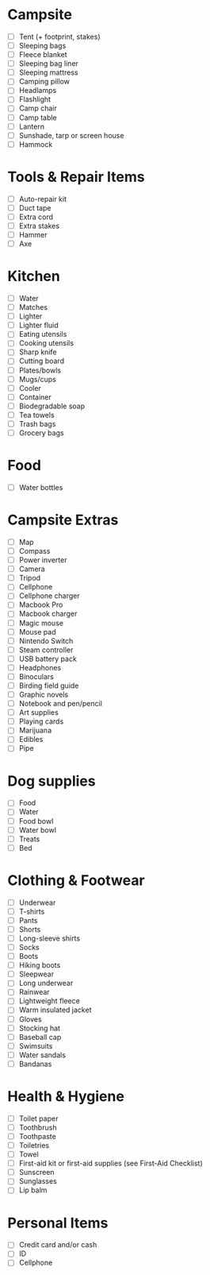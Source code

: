 # Campsite
- [ ] Tent (+ footprint, stakes)
- [ ] Sleeping bags
- [ ] Fleece blanket
- [ ] Sleeping bag liner
- [ ] Sleeping mattress
- [ ] Camping pillow
- [ ] Headlamps
- [ ] Flashlight
- [ ] Camp chair
- [ ] Camp table
- [ ] Lantern
- [ ] Sunshade, tarp or screen house
- [ ] Hammock

# Tools & Repair Items
- [ ] Auto-repair kit
- [ ] Duct tape
- [ ] Extra cord
- [ ] Extra stakes
- [ ] Hammer
- [ ] Axe

# Kitchen
- [ ] Water
- [ ] Matches
- [ ] Lighter
- [ ] Lighter fluid
- [ ] Eating utensils
- [ ] Cooking utensils
- [ ] Sharp knife
- [ ] Cutting board
- [ ] Plates/bowls
- [ ] Mugs/cups
- [ ] Cooler
- [ ] Container
- [ ] Biodegradable soap
- [ ] Tea towels
- [ ] Trash bags
- [ ] Grocery bags

# Food
- [ ] Water bottles

# Campsite Extras
- [ ] Map
- [ ] Compass
- [ ] Power inverter
- [ ] Camera
- [ ] Tripod
- [ ] Cellphone
- [ ] Cellphone charger
- [ ] Macbook Pro
- [ ] Macbook charger
- [ ] Magic mouse
- [ ] Mouse pad
- [ ] Nintendo Switch
- [ ] Steam controller
- [ ] USB battery pack
- [ ] Headphones
- [ ] Binoculars
- [ ] Birding field guide
- [ ] Graphic novels
- [ ] Notebook and pen/pencil
- [ ] Art supplies
- [ ] Playing cards
- [ ] Marijuana
- [ ] Edibles
- [ ] Pipe

# Dog supplies
- [ ] Food
- [ ] Water
- [ ] Food bowl
- [ ] Water bowl
- [ ] Treats
- [ ] Bed

# Clothing & Footwear
- [ ] Underwear
- [ ] T-shirts
- [ ] Pants
- [ ] Shorts
- [ ] Long-sleeve shirts
- [ ] Socks
- [ ] Boots
- [ ] Hiking boots
- [ ] Sleepwear
- [ ] Long underwear
- [ ] Rainwear
- [ ] Lightweight fleece
- [ ] Warm insulated jacket
- [ ] Gloves
- [ ] Stocking hat
- [ ] Baseball cap
- [ ] Swimsuits
- [ ] Water sandals
- [ ] Bandanas

# Health & Hygiene
- [ ] Toilet paper
- [ ] Toothbrush
- [ ] Toothpaste
- [ ] Toiletries
- [ ] Towel
- [ ] First-aid kit or first-aid supplies (see First-Aid Checklist)
- [ ] Sunscreen
- [ ] Sunglasses
- [ ] Lip balm

# Personal Items
- [ ] Credit card and/or cash
- [ ] ID
- [ ] Cellphone
